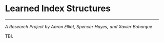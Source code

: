 # Learned Index Structures
___
*A Research Project by Aaron Elliot, Spencer Hayes, and Xavier Bohorque*

TBI.
